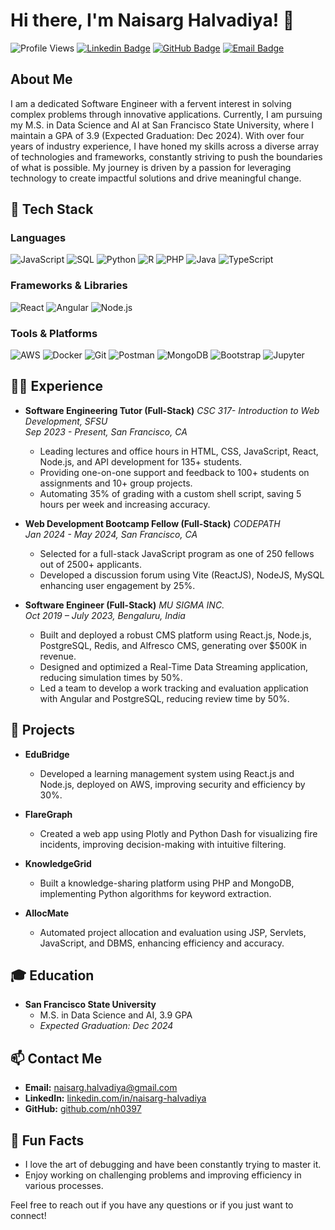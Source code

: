# Hi there, I'm Naisarg Halvadiya! 👋

![Profile Views](https://komarev.com/ghpvc/?username=nh0397&color=blueviolet)
[![Linkedin Badge](https://img.shields.io/badge/-naisarg--halvadiya-blue?style=flat-square&logo=Linkedin&logoColor=white&link=https://www.linkedin.com/in/naisarg-h/)](https://www.linkedin.com/in/naisarg-h/)
[![GitHub Badge](https://img.shields.io/badge/-nh0397-181717?style=flat-square&logo=github&logoColor=white&link=https://github.com/nh0397)](https://github.com/nh0397)
[![Email Badge](https://img.shields.io/badge/-naisarg.halvadiya@gmail.com-c14438?style=flat-square&logo=Gmail&logoColor=white&link=mailto:naisarg.halvadiya@gmail.com)](mailto:naisarg.halvadiya@gmail.com)

## About Me

I am a dedicated Software Engineer with a fervent interest in solving complex problems through innovative applications. Currently, I am pursuing my M.S. in Data Science and AI at San Francisco State University, where I maintain a GPA of 3.9 (Expected Graduation: Dec 2024). With over four years of industry experience, I have honed my skills across a diverse array of technologies and frameworks, constantly striving to push the boundaries of what is possible. My journey is driven by a passion for leveraging technology to create impactful solutions and drive meaningful change.


## 🚀 Tech Stack

### Languages
![JavaScript](https://img.shields.io/badge/-JavaScript-black?style=flat-square&logo=javascript)
![SQL](https://img.shields.io/badge/-SQL-black?style=flat-square&logo=postgresql)
![Python](https://img.shields.io/badge/-Python-black?style=flat-square&logo=python)
![R](https://img.shields.io/badge/-R-black?style=flat-square&logo=r)
![PHP](https://img.shields.io/badge/-PHP-black?style=flat-square&logo=php)
![Java](https://img.shields.io/badge/-Java-black?style=flat-square&logo=java)
![TypeScript](https://img.shields.io/badge/-TypeScript-black?style=flat-square&logo=typescript)

### Frameworks & Libraries
![React](https://img.shields.io/badge/-React-black?style=flat-square&logo=react)
![Angular](https://img.shields.io/badge/-Angular-black?style=flat-square&logo=angular)
![Node.js](https://img.shields.io/badge/-Node.js-black?style=flat-square&logo=node.js)

### Tools & Platforms
![AWS](https://img.shields.io/badge/-AWS-black?style=flat-square&logo=amazon-aws)
![Docker](https://img.shields.io/badge/-Docker-black?style=flat-square&logo=docker)
![Git](https://img.shields.io/badge/-Git-black?style=flat-square&logo=git)
![Postman](https://img.shields.io/badge/-Postman-black?style=flat-square&logo=postman)
![MongoDB](https://img.shields.io/badge/-MongoDB-black?style=flat-square&logo=mongodb)
![Bootstrap](https://img.shields.io/badge/-Bootstrap-black?style=flat-square&logo=bootstrap)
![Jupyter](https://img.shields.io/badge/-Jupyter-black?style=flat-square&logo=jupyter)

## 👨‍💻 Experience

- **Software Engineering Tutor (Full-Stack)**
  *CSC 317- Introduction to Web Development, SFSU*  
  *Sep 2023 - Present, San Francisco, CA*  
  - Leading lectures and office hours in HTML, CSS, JavaScript, React, Node.js, and API development for 135+ students.
  - Providing one-on-one support and feedback to 100+ students on assignments and 10+ group projects.
  - Automating 35% of grading with a custom shell script, saving 5 hours per week and increasing accuracy.

- **Web Development Bootcamp Fellow (Full-Stack)**
  *CODEPATH*  
  *Jan 2024 - May 2024, San Francisco, CA*  
  - Selected for a full-stack JavaScript program as one of 250 fellows out of 2500+ applicants.
  - Developed a discussion forum using Vite (ReactJS), NodeJS, MySQL enhancing user engagement by 25%.

- **Software Engineer (Full-Stack)**
  *MU SIGMA INC.*  
  *Oct 2019 – July 2023, Bengaluru, India*  
  - Built and deployed a robust CMS platform using React.js, Node.js, PostgreSQL, Redis, and Alfresco CMS, generating over $500K in revenue.
  - Designed and optimized a Real-Time Data Streaming application, reducing simulation times by 50%.
  - Led a team to develop a work tracking and evaluation application with Angular and PostgreSQL, reducing review time by 50%.

## 🌟 Projects

- **EduBridge**
  - Developed a learning management system using React.js and Node.js, deployed on AWS, improving security and efficiency by 30%.

- **FlareGraph**
  - Created a web app using Plotly and Python Dash for visualizing fire incidents, improving decision-making with intuitive filtering.

- **KnowledgeGrid**
  - Built a knowledge-sharing platform using PHP and MongoDB, implementing Python algorithms for keyword extraction.

- **AllocMate**
  - Automated project allocation and evaluation using JSP, Servlets, JavaScript, and DBMS, enhancing efficiency and accuracy.

## 🎓 Education

- **San Francisco State University**
  - M.S. in Data Science and AI, 3.9 GPA  
  - *Expected Graduation: Dec 2024*

## 📫 Contact Me

- **Email:** [naisarg.halvadiya@gmail.com](mailto:naisarg.halvadiya@gmail.com)
- **LinkedIn:** [linkedin.com/in/naisarg-halvadiya](https://www.linkedin.com/in/naisarg-halvadiya/)
- **GitHub:** [github.com/nh0397](https://github.com/nh0397)

## 🌱 Fun Facts

- I love the art of debugging and have been constantly trying to master it.
- Enjoy working on challenging problems and improving efficiency in various processes.

Feel free to reach out if you have any questions or if you just want to connect!
